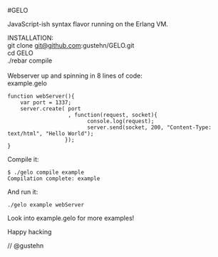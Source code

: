 #GELO

JavaScript-ish syntax flavor running on the Erlang VM.

INSTALLATION:<br>
git clone git@github.com:gustehn/GELO.git<br>
cd GELO<br>
./rebar compile<br>
<br>
Webserver up and spinning in 8 lines of code:<br>
example.gelo
```
function webServer(){
    var port = 1337;
    server.create( port
                   , function(request, socket){
                         console.log(request);
                         server.send(socket, 200, "Content-Type: text/html", "Hello World");
                  });
}
```
Compile it:
```
$ ./gelo compile example
Compilation complete: example
```
And run it:
```
./gelo example webServer
```
Look into example.gelo for more examples!

Happy hacking

//
@gustehn
